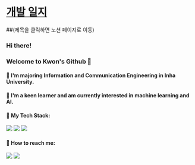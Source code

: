 # [개발 일지](https://lace-soda-691.notion.site/13-Wanted_William-f726c748e4d1464399f34be22e1ff678)
##(제목을 클릭하면 노션 페이지로 이동)

### Hi there!

### Welcome to Kwon's Github 🎈
####  



#### 🏫 I'm majoring Information and Communication Engineering in Inha University. 

#### 💬 I'm a keen learner and am currently interested in machine learning and AI.


#### 🔑 My Tech Stack:
<img src="https://img.shields.io/badge/c++-00599C?style=for-the-badge&logo=c%2B%2B&logoColor=white"> <img src="https://img.shields.io/badge/node.js-339933?style=for-the-badge&logo=Node.js&logoColor=white"> <img src="https://img.shields.io/badge/mysql-4479A1?style=for-the-badge&logo=mysql&logoColor=white">


####  🤙 How to reach me:
<a href="mailto:kgu010@gmail.com"><img src="https://img.shields.io/badge/gmail-EA4335?style=for-the-badge&logo=gmail&logoColor=white&link=kgu010@gmail.com"></a> [<img src="https://img.shields.io/badge/instagram-e4405f?style=for-the-badge&logo=instagram&logoColor=white">](https://www.instagram.com/gungiugi/)
